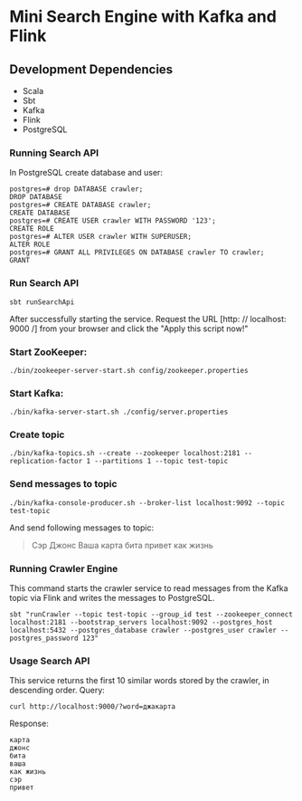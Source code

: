 # Mini Search Engine with Kafka and Flink

## Development Dependencies

- Scala
- Sbt
- Kafka
- Flink
- PostgreSQL

### Running Search API
In PostgreSQL create database and user:
```
postgres=# drop DATABASE crawler;
DROP DATABASE
postgres=# CREATE DATABASE crawler;
CREATE DATABASE
postgres=# CREATE USER crawler WITH PASSWORD '123';
CREATE ROLE
postgres=# ALTER USER crawler WITH SUPERUSER;
ALTER ROLE
postgres=# GRANT ALL PRIVILEGES ON DATABASE crawler TO crawler;
GRANT
```

### Run Search API
```shell script
sbt runSearchApi
```
After successfully starting the service. Request the URL [http: // localhost: 9000 /] from your browser and click the "Apply this script now!"

### Start ZooKeeper:
```shell script
./bin/zookeeper-server-start.sh config/zookeeper.properties
```

### Start Kafka:
```shell script
./bin/kafka-server-start.sh ./config/server.properties
```

### Create topic
```shell script
./bin/kafka-topics.sh --create --zookeeper localhost:2181 --replication-factor 1 --partitions 1 --topic test-topic
```

### Send messages to topic 
```shell script
./bin/kafka-console-producer.sh --broker-list localhost:9092 --topic test-topic
```
And send following messages to topic:
>Сэр
>Джонс
>Ваша
>карта
>бита
>привет
>как жизнь
>

### Running Crawler Engine
This command starts the crawler service to read messages from the Kafka topic via Flink and writes the messages to PostgreSQL.
```shell script
sbt "runCrawler --topic test-topic --group_id test --zookeeper_connect localhost:2181 --bootstrap_servers localhost:9092 --postgres_host localhost:5432 --postgres_database crawler --postgres_user crawler --postgres_password 123"
```

### Usage Search API
This service returns the first 10 similar words stored by the crawler, in descending order.
Query:
```shell script
curl http://localhost:9000/?word=джакарта
```
Response:
```
карта
джонс
бита
ваша
как жизнь
сэр
привет
```
